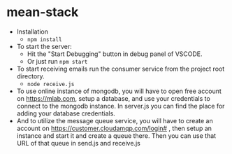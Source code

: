 # mean-stack
- Installation
    - `npm install`
- To start the server:
    - Hit the "Start Debugging" button in debug panel of VSCODE.
    - Or just run `npm start`
- To start receiving emails run the consumer service from the project root directory.
    - `node receive.js`
- To use online instance of mongodb, you will have to open free account on https://mlab.com, setup a database,
and use your credentials to connect to the mongodb instance. In server.js you can find the place for adding your database credentials.
- And to utilize the message queue service, you will have to create an account on https://customer.cloudamqp.com/login# , then setup an instance and start it and create a queue there. Then you can use that URL of that queue in send.js and receive.js
